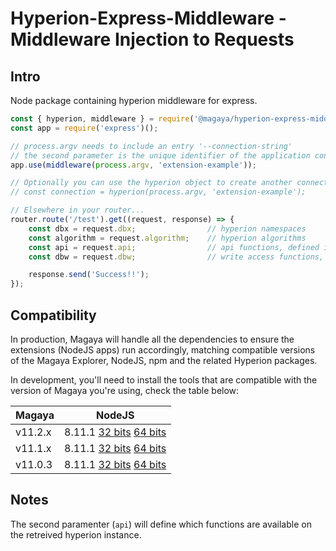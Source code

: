 # Hyperion-Express-Middleware - Middleware Injection to Requests

## Intro
Node package containing hyperion middleware for express.

```js
const { hyperion, middleware } = require('@magaya/hyperion-express-middleware');
const app = require('express')();

// process.argv needs to include an entry '--connection-string'
// the second parameter is the unique identifier of the application connecting to the database
app.use(middleware(process.argv, 'extension-example'));

// Optionally you can use the hyperion object to create another connection: 
// const connection = hyperion(process.argv, 'extension-example');

// Elsewhere in your router...
router.route('/test').get((request, response) => {
    const dbx = request.dbx;                // hyperion namespaces
    const algorithm = request.algorithm;    // hyperion algorithms
    const api = request.api;                // api functions, defined if an API was requested
    const dbw = request.dbw;                // write access functions, save and edit

    response.send('Success!!');
});
```


## Compatibility

In production, Magaya will handle all the dependencies to ensure the extensions (NodeJS apps) run accordingly, matching compatible versions of the Magaya Explorer, NodeJS, npm and the related Hyperion packages.

In development, you'll need to install the tools that are compatible with the version of Magaya you're using, check the table below:

| Magaya        | NodeJS        |
| ------------- | ------------- |
| v11.2.x       | 8.11.1 [32 bits](https://nodejs.org/dist/v8.11.1/node-v8.11.1-x86.msi) [64 bits](https://nodejs.org/dist/v8.11.1/node-v8.11.1-x64.msi)  |
| v11.1.x       | 8.11.1 [32 bits](https://nodejs.org/dist/v8.11.1/node-v8.11.1-x86.msi) [64 bits](https://nodejs.org/dist/v8.11.1/node-v8.11.1-x64.msi)  |
| v11.0.3       | 8.11.1 [32 bits](https://nodejs.org/dist/v8.11.1/node-v8.11.1-x86.msi) [64 bits](https://nodejs.org/dist/v8.11.1/node-v8.11.1-x64.msi)  |

## Notes
The second paramenter (`api`) will define which functions are available on the retreived hyperion instance.
